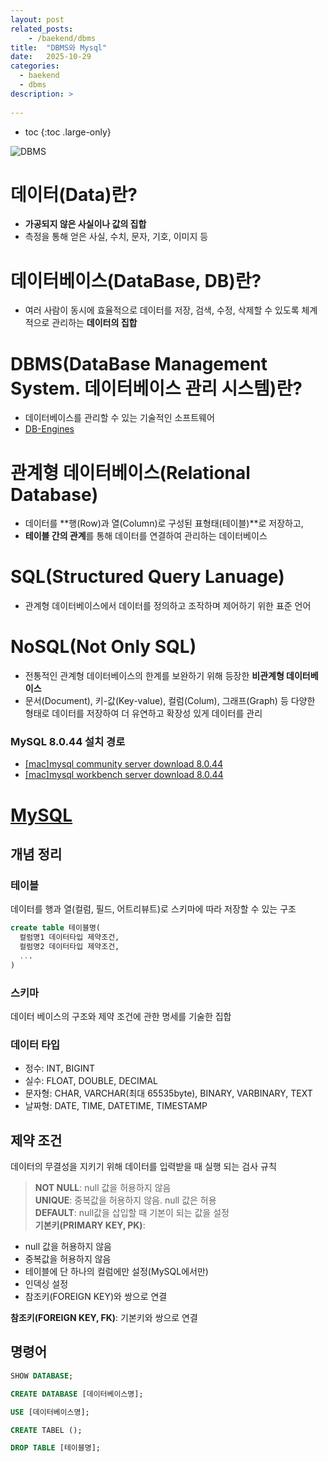 ```yaml
---
layout: post
related_posts:
    - /baekend/dbms
title:  "DBMS와 Mysql"
date:   2025-10-29
categories:
  - baekend
  - dbms
description: >
  
---
```

* toc
{:toc .large-only}

![DBMS](https://miro.medium.com/v2/resize:fit:1400/format:webp/0*sS0ry8CtQ7WwFeE3.png)

# 데이터(Data)란?
* **가공되지 않은 사실이나 값의 집합**
* 측정을 통해 얻은 사실, 수치, 문자, 기호, 이미지 등

# 데이터베이스(DataBase, DB)란?
* 여러 사람이 동시에 효율적으로 데이터를 저장, 검색, 수정, 삭제할 수 있도록 체계적으로 관리하는 **데이터의 집합**

# DBMS(DataBase Management System. 데이터베이스 관리 시스템)란?
* 데이터베이스를 관리할 수 있는 기술적인 소프트웨어
* [DB-Engines](https://db-engines.com/en/ranking)

# 관계형 데이터베이스(Relational Database)
* 데이터를 **행(Row)과 열(Column)로 구성된 표형태(테이블)**로 저장하고, 
* **테이블 간의 관계**를 통해 데이터를 연결하여 관리하는 데이터베이스

# SQL(Structured Query Lanuage)
* 관계형 데이터베이스에서 데이터를 정의하고 조작하며 제어하기 위한 표준 언어

# NoSQL(Not Only SQL)
* 전통적인 관계형 데이터베이스의 한계를 보완하기 위해 등장한 **비관계형 데이터베이스**
* 문서(Document), 키-값(Key-value), 컬럼(Colum), 그래프(Graph) 등 다양한 형태로 데이터를 저장하여 더 유연하고 확장성 있게 데이터를 관리

### MySQL 8.0.44 설치 경로
* [[mac]mysql community server download 8.0.44](https://dev.mysql.com/downloads/mysql/)
* [[mac]mysql workbench server download 8.0.44](https://dev.mysql.com/downloads/workbench/)

# [MySQL](https://wikidocs.net/226173)

## 개념 정리
### 테이블
데이터를 행과 열(컬럼, 필드, 어트리뷰트)로 스키마에 따라 저장할 수 있는 구조

```sql
create table 테이블명(
  컬럼명1 데이터타입 제약조건,
  컬럼명2 데이터타입 제약조건,
  ...
)
```

### 스키마
데이터 베이스의 구조와 제약 조건에 관한 명세를 기술한 집합

### 데이터 타입
* 정수: INT, BIGINT
* 실수: FLOAT, DOUBLE, DECIMAL
* 문자형: CHAR, VARCHAR(최대 65535byte), BINARY, VARBINARY, TEXT
* 날짜형: DATE, TIME, DATETIME, TIMESTAMP

## 제약 조건
데이터의 무결성을 지키기 위해 데이터를 입력받을 때 실행 되는 검사 규칙

> **NOT NULL**: null 값을 허용하지 않음       
**UNIQUE**: 중복값을 허용하지 않음. null 값은 허용        
**DEFAULT**: null값을 삽입할 때 기본이 되는 값을 설정           
**기본키(PRIMARY KEY, PK)**:
  * null 값을 허용하지 않음       
  * 중복값을 허용하지 않음        
  * 테이블에 단 하나의 컬럼에만 설정(MySQL에서만)       
  * 인덱싱 설정         
  * 참조키(FOREIGN KEY)와 쌍으로 연결      
>     
**참조키(FOREIGN KEY, FK)**: 기본키와 쌍으로 연결

## 명령어
```sql
SHOW DATABASE;

CREATE DATABASE [데이터베이스명];

USE [데이터베이스명];

CREATE TABEL ();

DROP TABLE [테이블명];


```